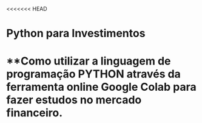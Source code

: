 <<<<<<< HEAD
# Python para Investimentos

**Como utilizar a linguagem de programação PYTHON através da ferramenta online Google Colab para fazer estudos no mercado financeiro.
=======
